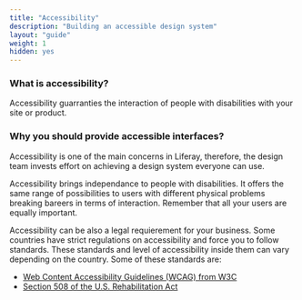 ```yaml
---
title: "Accessibility"
description: "Building an accessible design system"
layout: "guide"
weight: 1
hidden: yes
---
```



### What is accessibility?

Accessibility guarranties the interaction of people with disabilities with your site or product.

### Why you should provide accessible interfaces?

Accessibility is one of the main concerns in Liferay, therefore, the design team invests effort on achieving a design system everyone can use.

Accessibility brings independance to people with disabilities. It offers the same range of possibilities to users with different physical problems breaking bareers in terms of interaction. Remember that all your users are equally important. 

Accessibility can be also a legal requierement for your business. Some countries have strict regulations on accessibility and force you to follow standards. These standards and level of accessibility inside them can vary depending on the country. Some of these standards are:

* [Web Content Accessibility Guidelines (WCAG) from W3C](https://www.w3.org/WAI/intro/wcag)
* [Section 508 of the U.S. Rehabilitation Act](https://www.section508.gov/section-508-of-the-rehabilitation-act)

